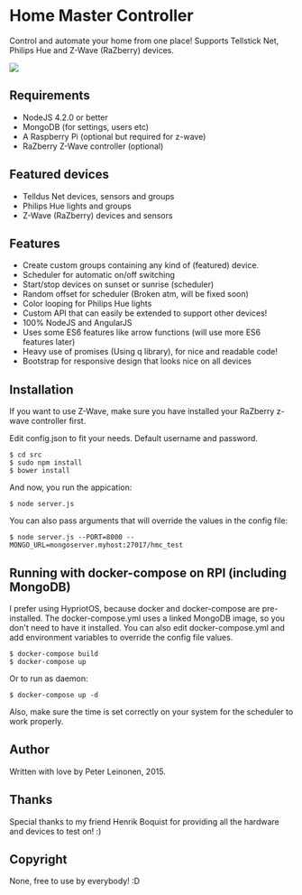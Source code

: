 # Home Master Controller

Control and automate your home from one place!
Supports Tellstick Net, Philips Hue and Z-Wave (RaZberry) devices.

![](http://pharatropic.eu/images/20c462ccc7ac8780b321d2543bed03ed.png)

## Requirements
* NodeJS 4.2.0 or better
* MongoDB (for settings, users etc)
* A Raspberry Pi (optional but required for z-wave)
* RaZberry Z-Wave controller (optional)

## Featured devices
* Telldus Net devices, sensors and groups
* Philips Hue lights and groups
* Z-Wave (RaZberry) devices and sensors

## Features
* Create custom groups containing any kind of (featured) device.
* Scheduler for automatic on/off switching
* Start/stop devices on sunset or sunrise (scheduler)
* Random offset for scheduler (Broken atm, will be fixed soon)
* Color looping for Philips Hue lights
* Custom API that can easily be extended to support other devices!
* 100% NodeJS and AngularJS
* Uses some ES6 features like arrow functions (will use more ES6 features later)
* Heavy use of promises (Using q library), for nice and readable code!
* Bootstrap for responsive design that looks nice on all devices

## Installation

If you want to use Z-Wave, make sure you have installed your RaZberry z-wave controller first.

Edit config.json to fit your needs. Default username and password.

```
$ cd src
$ sudo npm install
$ bower install
```
And now, you run the appication:

```
$ node server.js
```

You can also pass arguments that will override the values in the config file:

```
$ node server.js --PORT=8000 --MONGO_URL=mongoserver.myhost:27017/hmc_test

```

## Running with docker-compose on RPI (including MongoDB)
I prefer using HypriotOS, because docker and docker-compose are pre-installed.
The docker-compose.yml uses a linked MongoDB image, so you don't need to have it installed.
You can also edit docker-compose.yml and add environment variables to override the config file values.

```
$ docker-compose build
$ docker-compose up
```

Or to run as daemon:

```
$ docker-compose up -d
```

Also, make sure the time is set correctly on your system for the scheduler to work properly.

## Author
Written with love by Peter Leinonen, 2015.

## Thanks
Special thanks to my friend Henrik Boquist for providing all the hardware and devices to test on! :)

## Copyright
None, free to use by everybody! :D
